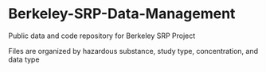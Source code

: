 # Berkeley-SRP-Data-Management
Public data and code repository for Berkeley SRP Project

Files are organized by hazardous substance, study type, concentration, and data type
